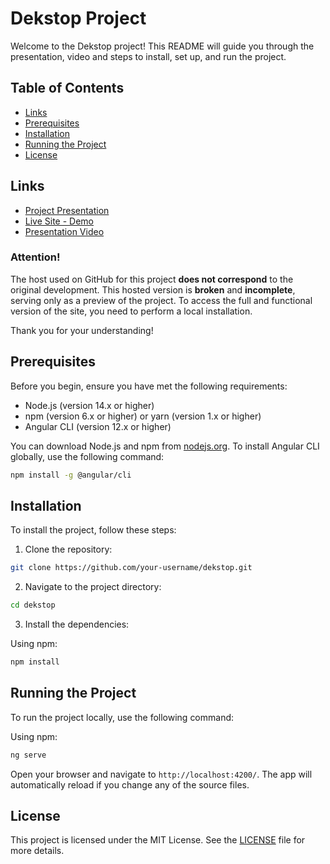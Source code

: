 # Dekstop Project

Welcome to the Dekstop project! This README will guide you through the presentation, video and steps to install, set up, and run the project.

## Table of Contents

- [Links](#links)
- [Prerequisites](#prerequisites)
- [Installation](#installation)
- [Running the Project](#running-the-project)
- [License](#license)

## Links

- [Project Presentation](https://app.pitch.com/app/player/a8240ec0-4651-45c5-a95b-76c341a61635/d762c95a-9ef3-41a4-b320-00bf6c4bacb2)
- [Live Site - Demo](https://gabriell-braga.github.io/dekstopHost/)
- [Presentation Video](https://drive.google.com/file/d/1H4fiU-wwbXYKMMbSJ4G7Ga8Ib5CPMK-c/view?usp=drive_link)

### Attention!

The host used on GitHub for this project **does not correspond** to the original development. This hosted version is **broken** and **incomplete**, serving only as a preview of the project. To access the full and functional version of the site, you need to perform a local installation.

Thank you for your understanding!

## Prerequisites

Before you begin, ensure you have met the following requirements:

- Node.js (version 14.x or higher)
- npm (version 6.x or higher) or yarn (version 1.x or higher)
- Angular CLI (version 12.x or higher)

You can download Node.js and npm from [nodejs.org](https://nodejs.org/). To install Angular CLI globally, use the following command:

```bash
npm install -g @angular/cli
```

## Installation

To install the project, follow these steps:

1. Clone the repository:

```bash
git clone https://github.com/your-username/dekstop.git
```

2. Navigate to the project directory:

```bash
cd dekstop
```

3. Install the dependencies:

Using npm:

```bash
npm install
```

## Running the Project

To run the project locally, use the following command:

Using npm:

```bash
ng serve
```

Open your browser and navigate to `http://localhost:4200/`. The app will automatically reload if you change any of the source files.

## License

This project is licensed under the MIT License. See the [LICENSE](LICENSE) file for more details.
